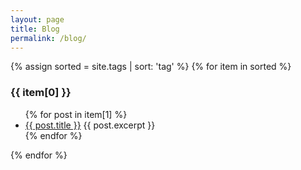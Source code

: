 ```yaml
---
layout: page
title: Blog
permalink: /blog/
---
```


{% assign sorted = site.tags | sort: 'tag' %}
{% for item in sorted %}
<h3>{{ item[0] }}</h3>
<ul>
    {% for post in item[1] %}
      <li>
        <a href="{{ post.url }}">{{ post.title }}</a>
        {{ post.excerpt }}
      </li>
    {% endfor %}
  </ul>
{% endfor %}